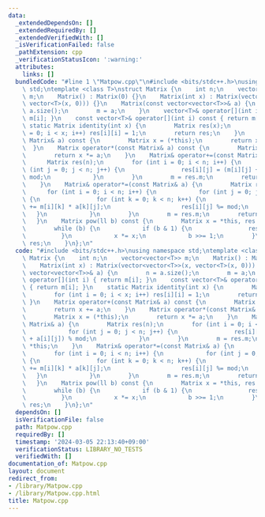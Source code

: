 ```yaml
---
data:
  _extendedDependsOn: []
  _extendedRequiredBy: []
  _extendedVerifiedWith: []
  _isVerificationFailed: false
  _pathExtension: cpp
  _verificationStatusIcon: ':warning:'
  attributes:
    links: []
  bundledCode: "#line 1 \"Matpow.cpp\"\n#include <bits/stdc++.h>\nusing namespace\
    \ std;\ntemplate <class T>\nstruct Matrix {\n    int n;\n    vector<vector<T>>\
    \ m;\n    Matrix() : Matrix(0) {}\n    Matrix(int x) : Matrix(vector<vector<T>>(x,\
    \ vector<T>(x, 0))) {}\n    Matrix(const vector<vector<T>>& a) {\n        n =\
    \ a.size();\n        m = a;\n    }\n    vector<T>& operator[](int i) { return\
    \ m[i]; }\n    const vector<T>& operator[](int i) const { return m[i]; }\n   \
    \ static Matrix identity(int x) {\n        Matrix res(x);\n        for (int i\
    \ = 0; i < x; i++) res[i][i] = 1;\n        return res;\n    }\n    Matrix operator+(const\
    \ Matrix& a) const {\n        Matrix x = (*this);\n        return x += a;\n  \
    \  }\n    Matrix operator*(const Matrix& a) const {\n        Matrix x = (*this);\n\
    \        return x *= a;\n    }\n    Matrix& operator+=(const Matrix& a) {\n  \
    \      Matrix res(n);\n        for (int i = 0; i < n; i++) {\n            for\
    \ (int j = 0; j < n; j++) {\n                res[i][j] = (m[i][j] + a[i][j]) %\
    \ mod;\n            }\n        }\n        m = res.m;\n        return *this;\n\
    \    }\n    Matrix& operator*=(const Matrix& a) {\n        Matrix res(n);\n  \
    \      for (int i = 0; i < n; i++) {\n            for (int j = 0; j < n; j++)\
    \ {\n                for (int k = 0; k < n; k++) {\n                    res[i][j]\
    \ += m[i][k] * a[k][j];\n                    res[i][j] %= mod;\n             \
    \   }\n            }\n        }\n        m = res.m;\n        return *this;\n \
    \   }\n    Matrix pow(ll b) const {\n        Matrix x = *this, res = identity(n);\n\
    \        while (b) {\n            if (b & 1) {\n                res *= x;\n  \
    \          }\n            x *= x;\n            b >>= 1;\n        }\n        return\
    \ res;\n    }\n};\n"
  code: "#include <bits/stdc++.h>\nusing namespace std;\ntemplate <class T>\nstruct\
    \ Matrix {\n    int n;\n    vector<vector<T>> m;\n    Matrix() : Matrix(0) {}\n\
    \    Matrix(int x) : Matrix(vector<vector<T>>(x, vector<T>(x, 0))) {}\n    Matrix(const\
    \ vector<vector<T>>& a) {\n        n = a.size();\n        m = a;\n    }\n    vector<T>&\
    \ operator[](int i) { return m[i]; }\n    const vector<T>& operator[](int i) const\
    \ { return m[i]; }\n    static Matrix identity(int x) {\n        Matrix res(x);\n\
    \        for (int i = 0; i < x; i++) res[i][i] = 1;\n        return res;\n   \
    \ }\n    Matrix operator+(const Matrix& a) const {\n        Matrix x = (*this);\n\
    \        return x += a;\n    }\n    Matrix operator*(const Matrix& a) const {\n\
    \        Matrix x = (*this);\n        return x *= a;\n    }\n    Matrix& operator+=(const\
    \ Matrix& a) {\n        Matrix res(n);\n        for (int i = 0; i < n; i++) {\n\
    \            for (int j = 0; j < n; j++) {\n                res[i][j] = (m[i][j]\
    \ + a[i][j]) % mod;\n            }\n        }\n        m = res.m;\n        return\
    \ *this;\n    }\n    Matrix& operator*=(const Matrix& a) {\n        Matrix res(n);\n\
    \        for (int i = 0; i < n; i++) {\n            for (int j = 0; j < n; j++)\
    \ {\n                for (int k = 0; k < n; k++) {\n                    res[i][j]\
    \ += m[i][k] * a[k][j];\n                    res[i][j] %= mod;\n             \
    \   }\n            }\n        }\n        m = res.m;\n        return *this;\n \
    \   }\n    Matrix pow(ll b) const {\n        Matrix x = *this, res = identity(n);\n\
    \        while (b) {\n            if (b & 1) {\n                res *= x;\n  \
    \          }\n            x *= x;\n            b >>= 1;\n        }\n        return\
    \ res;\n    }\n};\n"
  dependsOn: []
  isVerificationFile: false
  path: Matpow.cpp
  requiredBy: []
  timestamp: '2024-03-05 22:13:40+09:00'
  verificationStatus: LIBRARY_NO_TESTS
  verifiedWith: []
documentation_of: Matpow.cpp
layout: document
redirect_from:
- /library/Matpow.cpp
- /library/Matpow.cpp.html
title: Matpow.cpp
---
```

